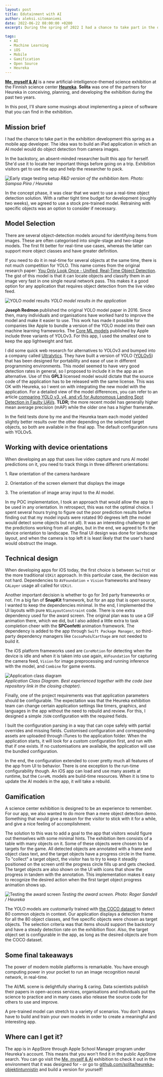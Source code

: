 ```yaml
---
layout: post
title: Edutainment with AI
author: aleksi.sitomaniemi
date: 2022-06-22 08:00:00 +0200
excerpt: During the spring of 2022 I had a chance to take part in the development of an exhibition item for Heureka, the Finnish science centre. The key idea was to use an image recognition AI model and build a small iOS game application around it. In this post, I will share some notes about the process and details of implementing this app.

tags:
  - AI
  - Machine Learning
  - iOS
  - Mobile
  - Gamification
  - Open Source
  - Heureka
---
```


**[Me, myself & AI](https://www.heureka.fi/nayttely/tekoaly/)** is a new artificial-intelligence-themed science exhibition at the Finnish science center **[Heureka](https://www.heureka.fi/)**. **Solita** was one of the partners for Heureka in conceiving, planning, and developing the exhibition during the past two years.

In this post, I'll share some musings about implementing a piece of software that you can find in the exhibition.

## Mission brief

I had the chance to take part in the exhibition development this spring as a mobile app developer. The idea was to build an iPad application in which an AI model would do object detection from camera images.

In the backstory, an absent-minded researcher built this app for herself. She'd use it to locate her important things before going on a trip. Exhibition visitors get to use the app and help the researcher to pack.

![Early stage testing setup](/img/edutainment-with-ai/early-stage-testing-environment.png)
_R&D version of the exhibition item. Photo: Sampsa Piira / Heureka_

In the concept phase, it was clear that we want to use a real-time object detection solution. With a rather tight time budget for development (roughly two weeks), we agreed to use a stock pre-trained model. Retraining with specific objects was an option to consider if necessary.

## Model Selection

There are several object-detection models around for identifying items from images. These are often categorised into single-stage and two-stage models. The first fit better for real-time use cases, whereas the latter can support more object classes and have greater definition.

If you need to do it in real-time for several objects at the same time, there is not much competition for YOLO. This name comes from the original research paper: [You Only Look Once - Unified, Real-Time Object Detection](https://arxiv.org/pdf/1506.02640v5.pdf). The gist of this model is that it can locate objects and classify them in an image very fast in one single neural network pass. This makes it a good option for any application that requires object detection from the live video feed.

![YOLO model results](/img/edutainment-with-ai/tunnistin-screenshot.jpeg)
_YOLO model results in the application_

**Joseph Redmon** published the original YOLO model paper in 2016\. Since then, many individuals and organisations have worked hard to improve the model and make it easier to use. This work has made it possible for companies like Apple to bundle a version of the YOLO model into their own machine learning frameworks. The [Core ML models](https://developer.apple.com/machine-learning/models/) published by Apple include three variants of YOLOv3. For this app, I used the smallest one to keep the app lightweight and fast.

I did some quick web research for alternatives to YOLOv3 and bumped into a company called [Ultralytics](https://ultralytics.com/). They have built a version of YOLO ([YOLOv5](https://github.com/ultralytics/yolov5)) that has been designed for portability and ease of use in different programming environments. This model seemed to have very good detection rates in general, so I proposed to include it in the app as an alternative. Use of this **GPL3** licensed model would dictate that the source code of the application has to be released with the same license. This was OK with Heureka, so I went on with integrating the new model with the application. For a detailed view of the model differences, you can refer to an article [comparing YOLO v3, v4, and v5 for Autonomous Landing Spot Detection in Faulty UAVs](https://www.mdpi.com/1424-8220/22/2/464). **TLDR;** the more recent model has generally higher mean average precision (mAP) while the older one has a higher framerate.

In the field tests done by me and the Heureka team each model yielded slightly better results over the other depending on the selected target objects, so both are available in the final app. The default configuration runs with YOLOv5.

## Working with device orientations

When developing an app that uses live video capture and runs AI model predictions on it, you need to track things in three different orientations:

1\. Raw orientation of the camera hardware

2\. Orientation of the screen element that displays the image

3\. The orientation of image array input to the AI model.

In my POC implementation, I took an approach that would allow the app to be used in any orientation. In retrospect, this was not the optimal choice. I spent several hours trying to figure out the poor prediction results before finding out that my model inputs were rotated 90 degrees left (the model would detect some objects but not all). It was an interesting challenge to get the predictions working from all angles, but in the end, we agreed to fix the device orientation to landscape. The final UI design was done for landscape layout, and when the camera is top left it is least likely that the user's hand would obstruct the image.

## Technical design

When developing apps for iOS today, the first choice is between `SwiftUI` or the more traditional `UIKit` approach. In this particular case, the decision was not hard. Dependencies to `AVFoundation` + `Vision` frameworks and heavy `CALayer` usage all called for `UIKit`.

Another important decision is whether to go for 3rd party frameworks or not. I'm a big fan of **SnapKit** framework, but for an app that is open source, I wanted to keep the dependencies minimal. In the end, I implemented the UI layouts with pure `NSLayoutConstraint` code. There is one extra dependency used for the award screen. The original plan was to use a GIF animation there, which we did, but I also added a little extra to task completion cheer with the **SPConfetti** animation framework. The dependency is added to the app through `Swift Package Manager`, so third-party dependency managers like `CocoaPods`/`Carthage` are not needed to build it.

The iOS platform frameworks used are `CoreMotion` for detecting when the device is idle and when it is taken into use again, `AVFoundation` for capturing the camera feed, `Vision` for image preprocessing and running inference with the model, and `Combine` for game events.

![Application class diagram](/img/edutainment-with-ai/application-class-diagram.png)
<br/>_Application Class Diagram. Best experienced together with the code (see repository link in the closing chapter)._

Finally, one of the project requirements was that application parameters should be configurable. The expectation was that the Heureka exhibition team can change certain application settings like timers, graphics, and languages in the app without the need to rebuild and review. For this, I designed a simple `JSON` configuration with the required fields.

I built the configuration parsing in a way that can cope safely with partial overrides and missing fields. Customised configuration and corresponding assets are uploaded through iTunes to the application folder. When the application starts, it will look for a custom configuration first, and run with that if one exists. If no customisations are available, the application will use the bundled configuration.

In the end, the configuration extended to cover pretty much all features of the app from UI to behavior. There is one exception to the run-time configurability though. An iOS app can load and use many assets at runtime, but the `CoreML` models are build-time resources. When it is time to update the AI models in the app, it will take a rebuild.

## Gamification

A science center exhibition is designed to be an experience to remember. For our app, we also wanted to do more than a mere object detection demo. Something that would give a reason for the visitor to stick with it for a while, and give a nice feeling of accomplishment.

The solution to this was to add a goal to the app that visitors would figure out themselves with some minimal hints. The exhibition item consists of a table with many objects on it. Some of these objects were chosen to be targets for the game. All detected objects are annotated with a frame and object class text, and the target objects have a progress circle in the frame. To "collect" a target object, the visitor has to try to keep it steadily positioned on the screen until the progress circle fills up and gets checked. The target objects are also shown on the UI with icons that show the progress in tandem with the annotation. This implementation makes it easy to recognize the desired action when the first target object progress animation shows up.

![Testing the award screen](/img/edutainment-with-ai/testing-the-reward-screen.png)
_Testing the award screen. Photo: Roger Sandell / Heureka_

The YOLO models are customarily trained with [the COCO dataset](https://cocodataset.org/#home) to detect 80 common objects in context. Our application displays a detection frame for all the 80 object classes, and five specific objects were chosen as target objects. The selection criteria was that items should support the backstory and have a steady detection rate on the exhibition floor. Also, the target object set is configurable in the app, as long as the desired objects are from the COCO dataset.

## Some final takeaways

The power of modern mobile platforms is remarkable. You have enough computing power in your pocket to run an image recognition neural network, in real-time.

The AI/ML scene is delightfully sharing & caring. Data scientists publish their papers in open-access services, organisations and individuals put the science to practice and in many cases also release the source code for others to use and improve.

A pre-trained model can stretch to a variety of scenarios. You don't always have to build and train your own models in order to create a meaningful and interesting app.

## Where can I get it?

The app is in AppStore through Apple School Manager program under Heureka's account. This means that you won't find it in the public AppStore search. You can go visit the [Me, myself & AI](https://www.heureka.fi/nayttely/tekoaly/) exhibition to check it out in the environment that it was designed for - or go to [github.com/solita/heureka-objektintunnistin](https://github.com/solita/heureka-objektintunnistin) and build a version for yourself!

